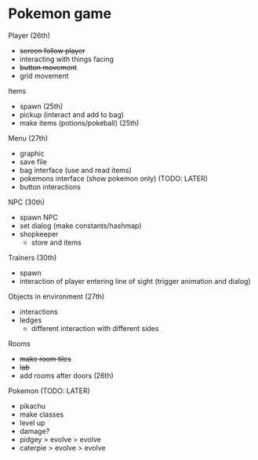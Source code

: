 # Pokemon game
Player (26th)
  - ~~screen follow player~~
  - interacting with things facing
  - ~~button movement~~
  - grid movement

Items
  - spawn (25th)
  - pickup (interact and add to bag)
  - make items (potions/pokeball) (25th)

Menu (27th)
  - graphic
  - save file
  - bag interface (use and read items)
  - pokemons interface (show pokemon only) (TODO: LATER)
  - button interactions

NPC (30th)
  - spawn NPC
  - set dialog (make constants/hashmap)
  - shopkeeper
    - store and items

Trainers (30th)
  - spawn
  - interaction of player entering line of sight (trigger animation and dialog)

Objects in environment (27th)
  - interactions
  - ledges
    - different interaction with different sides

Rooms
  - ~~make room tiles~~
  - ~~lab~~
  - add rooms after doors (26th)

Pokemon (TODO: LATER)
  - pikachu
  - make classes
  - level up
  - damage?
  -  pidgey > evolve > evolve
  - caterpie > evolve > evolve

